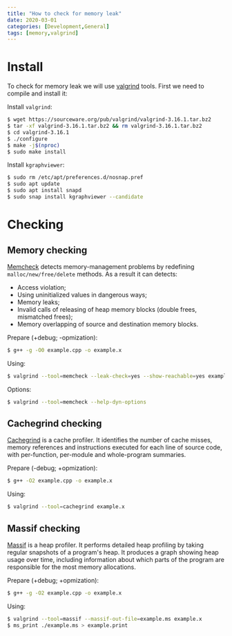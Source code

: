 ```yaml
---
title: "How to check for memory leak"
date: 2020-03-01
categories: [Development,General]
tags: [memory,valgrind]
---
```


# Install

To check for memory leak we will use [valgrind](https://www.valgrind.org/) tools.
First we need to compile and install it:

Install `valgrind`:
``` bash
$ wget https://sourceware.org/pub/valgrind/valgrind-3.16.1.tar.bz2
$ tar -xf valgrind-3.16.1.tar.bz2 && rm valgrind-3.16.1.tar.bz2
$ cd valgrind-3.16.1
$ ./configure
$ make -j$(nproc)
$ sudo make install
```

Install `kgraphviewer`:
```bash
$ sudo rm /etc/apt/preferences.d/nosnap.pref
$ sudo apt update
$ sudo apt install snapd
$ sudo snap install kgraphviewer --candidate
```

# Checking

## Memory checking

[Memcheck](https://www.valgrind.org/docs/manual/mc-manual.html) detects memory-management problems by redefining `malloc/new/free/delete` methods. As a result it can detects:

* Access violation;
* Using uninitialized values in dangerous ways;
* Memory leaks;
* Invalid calls of releasing of heap memory blocks (double frees, mismatched frees);
* Memory overlapping of source and destination memory blocks.

Prepare (+debug; -opmization):
```bash
$ g++ -g -O0 example.cpp -o example.x
```

Using:
```bash
$ valgrind --tool=memcheck --leak-check=yes --show-reachable=yes example.x
```

Options:
```bash
$ valgrind --tool=memcheck --help-dyn-options
```

## Cachegrind checking

[Cachegrind](https://www.valgrind.org/docs/manual/cg-manual.html) is a cache profiler. It identifies the number of cache misses, memory references and instructions executed for each line of source code, with per-function, per-module and whole-program summaries.

Prepare (-debug; +opmization):
```bash
$ g++ -O2 example.cpp -o example.x
```

Using:
```bash
$ valgrind --tool=cachegrind example.x
```

## Massif checking

[Massif](https://www.valgrind.org/docs/manual/ms-manual.html) is a heap profiler. It performs detailed heap profiling by taking regular snapshots of a program's heap. It produces a graph showing heap usage over time, including information about which parts of the program are responsible for the most memory allocations.

Prepare (+debug; +opmization):
```bash
$ g++ -g -O2 example.cpp -o example.x
```

Using:
```bash
$ valgrind --tool=massif --massif-out-file=example.ms example.x
$ ms_print ./example.ms > example.print
```



